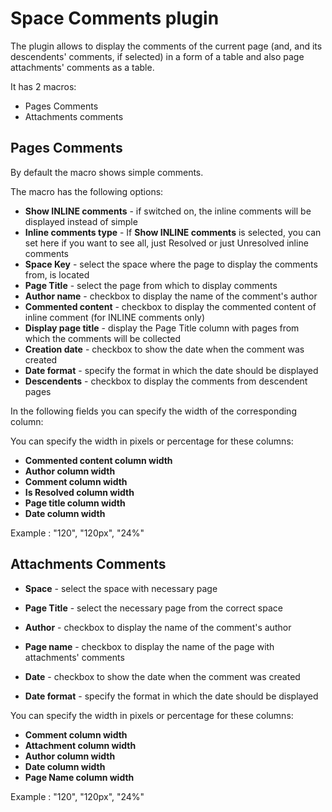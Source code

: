 # Space Comments plugin #

The plugin allows to display the comments of the current page (and, and its descendents' comments, if selected) in a form of a table and also page attachments' comments as a table.

It has 2 macros:

* Pages Comments
* Attachments comments

## Pages Comments ##

By default the macro shows simple comments.

The macro has the following options:

* <b>Show INLINE comments</b> - if switched on, the inline comments will be displayed instead of simple
* <b>Inline comments type</b> - If <b>Show INLINE comments</b> is selected, you can set here if you want to see all, just Resolved or just Unresolved inline comments
* <b>Space Key</b> - select the space where the page to display the comments from, is located
* <b>Page Title</b> - select the page from which to display comments
* <b>Author name</b> - checkbox to display the name of the comment's author
* <b>Commented content</b> - checkbox to display the commented content of inline comment (for INLINE comments only)
* <b>Display page title</b> - display the Page Title column with pages from which the comments will be collected
* <b>Creation date</b> - checkbox to show the date when the comment was created
* <b>Date format</b> - specify the format in which the date should be displayed
* <b>Descendents</b> - checkbox to display the comments from descendent pages

In the following fields you can specify the width of the corresponding column:

You can specify the width in pixels or percentage for these columns:

* <b>Commented content column width</b>
* <b>Author column width</b>
* <b>Comment column width</b>
* <b>Is Resolved column width</b>
* <b>Page title column width</b>
* <b>Date column width</b>

Example : "120", "120px", "24%"

## Attachments Comments ##

* <b>Space</b> - select the space with necessary page
* <b>Page Title</b> - select the necessary page from the correct space

* <b>Author</b> - checkbox to display the name of the comment's author
* <b>Page name</b> - checkbox to display the name of the page with attachments' comments
* <b>Date</b> - checkbox to show the date when the comment was created
* <b>Date format</b> - specify the format in which the date should be displayed

You can specify the width in pixels or percentage for these columns:

* <b>Comment column width</b>
* <b>Attachment column width</b>
* <b>Author column width</b>
* <b>Date column width</b>
* <b>Page Name column width</b>

Example : "120", "120px", "24%"

